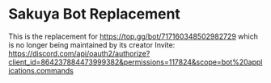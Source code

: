 # Sakuya Bot Replacement
This is the replacement for https://top.gg/bot/717160348502982729 which is no longer being maintained by its creator
Invite: https://discord.com/api/oauth2/authorize?client_id=864237884473999382&permissions=117824&scope=bot%20applications.commands
